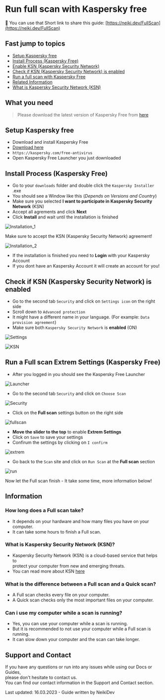# Run full scan with Kaspersky free

:link: You can use that Short link to share this guide: [https://neiki.dev/FullScan](https://neiki.dev/FullScan) 

## Fast jump to topics

* [Setup Kaspersky free](#setup-kaspersky-free)
* [Install Process (Kaspersky Free)](#install-process-kaspersky-free)
* [Enable KSN (Kaspersky Security Network)](#enable-ksn)
* [Check if KSN (Kaspersky Security Network) is enabled](#check-if-ksn-kaspersky-security-network-is-enabled)
* [Run a full scan with Kaspersky Free](#run-a-full-scan-extrem-settings-kaspersky-free)
* [Related Information](#information)
* [What is Kaspersky Security Network (KSN)](#what-is-kaspersky-security-network-ksn)


## What you need

> Please download the latest version of Kaspersky Free from [here](https://kaspersky.com/free-antivirus) <br>

## Setup Kaspersky free

* Download and install Kaspersky Free
* [Download here](https://kaspersky.com/free-antivirus) 
* `https://kaspersky.com/free-antivirus`
* Open Kaspersky Free Launcher you just downloaded

## Install Process (Kaspersky Free)

* Go to your `downloads` folder and double click the `Kaspersky Installer` .exe
* You should see a Window like this (*Depends on Versions and Country*)
* Make sure you selected **I want to participate in Kaspersky Security Network** (KSN)
* Accept all agrements and click **Next**
* Click **Install** and wait until the installation is finished

![Installation_1](https://cdn.neiki.dev/docs-cdn/kaspersky-installer-en.png)

<p id="enable-ksn" class="tip">Make sure to accept the KSN (Kaspersky Security Network) agreement!<p>

![Installation_2](https://cdn.neiki.dev/docs-cdn/ksn-statement.png)

* If the installation is finished you need to **Login** with your Kaspersky Account 
* If you dont have an Kaspersky Account it will create an account for you!

## Check if KSN (Kaspersky Security Network) is enabled 

* Go to the second tab `Security` and click on `Settings icon` on the right side
* Scroll down to `Advanced protection` 
* It might have a different name in your language. (For example: `Data provision agreement`)
* Make sure both `Kaspersky Security Network` is **enabled** (ON)

![Settings](https://cdn.neiki.dev/docs-cdn/kaspersky-ksn-01.png)

![KSN](https://cdn.neiki.dev/docs-cdn/kaspersky-ksn-02.png)

## Run a Full scan Extrem Settings (Kaspersky Free)

* After you logged in you should see the Kaspersky Free Launcher

![Launcher](https://cdn.neiki.dev/docs-cdn/kaspersky-home-en.png)

* Go to the second tab `Security` and click on `Choose Scan`

![Security](https://cdn.neiki.dev/docs-cdn/kaspersky-security-main.png)

* Click on the **Full scan** settings button on the right side

![fullscan](https://cdn.neiki.dev/docs-cdn/kaspersky-settings-more.png)

* **Move the slider to the top** to enable **Extrem Settings**
* Click on `Save` to save your settings
* Confirum the settings by clicking on `I confirm`

![extrem](https://cdn.neiki.dev/docs-cdn/kaspersky-extrem.png)

* Go back to the `Scan` site and click on `Run Scan` at the **Full scan** section

![run](https://cdn.neiki.dev/docs-cdn/kaspersky-run.png)

<p class="tip"> Now let the Full scan finish - It take some time, more information below! </p>

## Information

### How long does a Full scan take?
 
* It depends on your hardware and how many files you have on your computer. <br>
* It can take some hours to finish a Full scan. <br>

### What is Kaspersky Security Network (KSN)?

* Kaspersky Security Network (KSN) is a cloud-based service that helps to <br> protect your computer from new and emerging threats. <br>
* You can read more about KSN [here](https://www.kaspersky.com/ksn) <br>

### What is the difference between a Full scan and a Quick scan?

* A Full scan checks every file on your computer. <br>
* A Quick scan checks only the most important files on your computer. <br>

### Can i use my computer while a scan is running?

* Yes, you can use your computer while a scan is running. <br>
* But it is recommended to not use your computer while a Full scan is running. <br>
* It can slow down your computer and the scan can take longer. <br>

## Support and Contact
If you have any questions or run into any issues while using our Docs or Guides,  <br>
please don't hesitate to contact us. <br>
You can find our contact information in the Support and Contact section.

<p class="warn"> Last updated: 16.03.2023 - Guide written by NeikiDev </p>